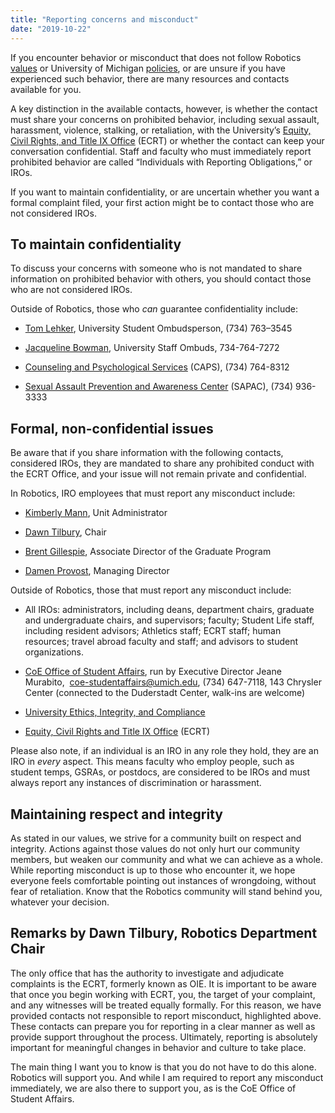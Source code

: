 ```yaml
---
title: "Reporting concerns and misconduct"
date: "2019-10-22"
---
```


If you encounter behavior or misconduct that does not follow Robotics [values](https://robotics.umich.edu/about/values/) or University of Michigan [policies](https://spg.umich.edu/), or are unsure if you have experienced such behavior, there are many resources and contacts available for you.

A key distinction in the available contacts, however, is whether the contact must share your concerns on prohibited behavior, including sexual assault, harassment, violence, stalking, or retaliation, with the University’s [Equity, Civil Rights, and Title IX Office](https://ecrt.umich.edu/) (ECRT) or whether the contact can keep your conversation confidential. Staff and faculty who must immediately report prohibited behavior are called “Individuals with Reporting Obligations,” or IROs.

If you want to maintain confidentiality, or are uncertain whether you want a formal complaint filed, your first action might be to contact those who are not considered IROs.

## **To maintain confidentiality**

To discuss your concerns with someone who is not mandated to share information on prohibited behavior with others, you should contact those who are not considered IROs.

Outside of Robotics, those who _can_ guarantee confidentiality include:

- [Tom Lehker](https://ombuds.umich.edu/), University Student Ombudsperson, (734) 763–3545

- [Jacqueline Bowman](https://staffombuds.umich.edu), University Staff Ombuds, 734-764-7272

- [Counseling and Psychological Services](https://caps.umich.edu/) (CAPS), (734) 764-8312

- [Sexual Assault Prevention and Awareness Center](https://sapac.umich.edu/) (SAPAC), (734) 936-3333

## **Formal, non-confidential issues**

Be aware that if you share information with the following contacts, considered IROs, they are mandated to share any prohibited conduct with the ECRT Office, and your issue will not remain private and confidential.

In Robotics, IRO employees that must report any misconduct include:

- [Kimberly Mann](https://robotics.umich.edu/people/staff/kimberly-mann/), Unit Administrator

- [Dawn Tilbury](https://robotics.umich.edu/people/faculty/dawn-tilbury/ "Dawn Tilbury"), Chair

- [Brent Gillespie](https://robotics.umich.edu/people/faculty/brent-gillespie/), Associate Director of the Graduate Program

- [Damen Provost](https://robotics.umich.edu/people/staff/damen-provost/), Managing Director

Outside of Robotics, those that must report any misconduct include:

- All IROs: administrators, including deans, department chairs, graduate and undergraduate chairs, and supervisors; faculty; Student Life staff, including resident advisors; Athletics staff; ECRT staff; human resources; travel abroad faculty and staff; and advisors to student organizations.

- [CoE Office of Student Affairs](https://studentaffairs.engin.umich.edu/), run by Executive Director Jeane Murabito,  coe-studentaffairs@umich.edu, (734) 647-7118, 143 Chrysler Center (connected to the Duderstadt Center, walk-ins are welcome)

- [University Ethics, Integrity, and Compliance](https://compliance.umich.edu/report-a-concern/)

- [Equity, Civil Rights and Title IX Office](https://ecrt.umich.edu/) (ECRT)

Please also note, if an individual is an IRO in any role they hold, they are an IRO in _every_ aspect. This means faculty who employ people, such as student temps, GSRAs, or postdocs, are considered to be IROs and must always report any instances of discrimination or harassment.

## **Maintaining respect and integrity**

As stated in our values, we strive for a community built on respect and integrity. Actions against those values do not only hurt our community members, but weaken our community and what we can achieve as a whole. While reporting misconduct is up to those who encounter it, we hope everyone feels comfortable pointing out instances of wrongdoing, without fear of retaliation. Know that the Robotics community will stand behind you, whatever your decision.

## **Remarks by Dawn Tilbury**, Robotics Department Chair

The only office that has the authority to investigate and adjudicate complaints is the ECRT, formerly known as OIE. It is important to be aware that once you begin working with ECRT, you, the target of your complaint, and any witnesses will be treated equally formally. For this reason, we have provided contacts not responsible to report misconduct, highlighted above. These contacts can prepare you for reporting in a clear manner as well as provide support throughout the process. Ultimately, reporting is absolutely important for meaningful changes in behavior and culture to take place.

The main thing I want you to know is that you do not have to do this alone. Robotics will support you. And while I am required to report any misconduct immediately, we are also there to support you, as is the CoE Office of Student Affairs.
